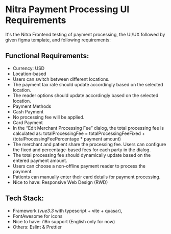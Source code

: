 # Nitra Payment Processing UI Requirements

It's the Nitra Frontend testing of payment processing, the UI/UX followed by given figma template, and following requirements:

## Functional Requirements:

- Currency: USD
- Location-based
- Users can switch between different locations.
- The payment tax rate should update accordingly based on the selected location.
- The reader options should update accordingly based on the selected location.
- Payment Methods
- Cash Payment
- No processing fee will be applied.
- Card Payment
- In the “Edit Merchant Processing Fee” dialog, the total processing fee is calculated as: totalProcessingFee = totalProcessingFeeFixed + (totalProcessingFeePercentage \* payment amount)
- The merchant and patient share the processing fee. Users can configure the fixed and percentage-based fees for each party in the dialog.
- The total processing fee should dynamically update based on the entered payment amount.
- Users can choose a non-offline payment reader to process the payment.
- Patients can manually enter their card details for payment processing.
- Nice to have: Responsive Web Design (RWD)

## Tech Stack:

- Framework (_vue3.3_ with typescript + vite + quasar),
- FontAwesome for icons
- Nice to have: i18n support (English only for now)
- Others: Eslint & Prettier
